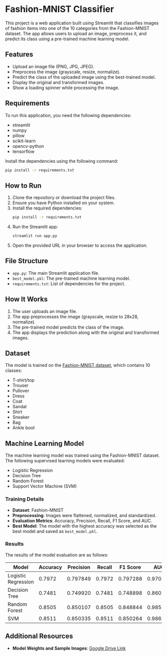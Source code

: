 # Fashion-MNIST Classifier

This project is a web application built using Streamlit that classifies images of fashion items into one of the 10 categories from the Fashion-MNIST dataset. The app allows users to upload an image, preprocess it, and predict its class using a pre-trained machine learning model.

## Features
- Upload an image file (PNG, JPG, JPEG).
- Preprocess the image (grayscale, resize, normalize).
- Predict the class of the uploaded image using the best-trained model.
- Display the original and transformed images.
- Show a loading spinner while processing the image.

## Requirements
To run this application, you need the following dependencies:

- streamlit
- numpy
- pillow
- scikit-learn
- opencv-python
- tensorflow

Install the dependencies using the following command:
```bash
pip install -r requirements.txt
```

## How to Run
1. Clone the repository or download the project files.
2. Ensure you have Python installed on your system.
3. Install the required dependencies:
   ```bash
   pip install -r requirements.txt
   ```
4. Run the Streamlit app:
   ```bash
   streamlit run app.py
   ```
5. Open the provided URL in your browser to access the application.

## File Structure
- `app.py`: The main Streamlit application file.
- `best_model.pkl`: The pre-trained machine learning model.
- `requirements.txt`: List of dependencies for the project.

## How It Works
1. The user uploads an image file.
2. The app preprocesses the image (grayscale, resize to 28x28, normalize).
3. The pre-trained model predicts the class of the image.
4. The app displays the prediction along with the original and transformed images.

## Dataset
The model is trained on the [Fashion-MNIST dataset](https://github.com/zalandoresearch/fashion-mnist), which contains 10 classes:
- T-shirt/top
- Trouser
- Pullover
- Dress
- Coat
- Sandal
- Shirt
- Sneaker
- Bag
- Ankle boot

## Machine Learning Model

The machine learning model was trained using the Fashion-MNIST dataset. The following supervised learning models were evaluated:

- Logistic Regression
- Decision Tree
- Random Forest
- Support Vector Machine (SVM)

### Training Details
- **Dataset**: Fashion-MNIST
- **Preprocessing**: Images were flattened, normalized, and standardized.
- **Evaluation Metrics**: Accuracy, Precision, Recall, F1 Score, and AUC.
- **Best Model**: The model with the highest accuracy was selected as the best model and saved as `best_model.pkl`.

### Results
The results of the model evaluation are as follows:

| Model                | Accuracy | Precision | Recall | F1 Score | AUC   |
|----------------------|----------|-----------|--------|----------|-------|
| Logistic Regression  | 0.7972   | 0.797849  | 0.7972 | 0.797288 | 0.970087 |
| Decision Tree        | 0.7481   | 0.749920  | 0.7481 | 0.748898 | 0.860056 |
| Random Forest        | 0.8505   | 0.850107  | 0.8505 | 0.848844 | 0.985586 |
| SVM                  | 0.8511   | 0.850335  | 0.8511 | 0.850264 | 0.986410 |

## Additional Resources

- **Model Weights and Sample Images**: [Google Drive Link](https://drive.google.com/drive/folders/1xLvJJqGFviPnpdAB0r2mh4vfe5yzECaW?usp=sharing)


